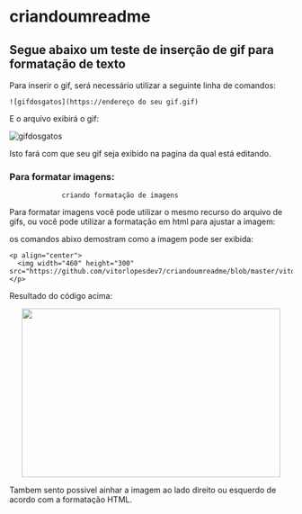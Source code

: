 # criandoumreadme
## Segue abaixo um teste de inserção de gif para formatação de texto
Para inserir o gif, será necessário utilizar a seguinte linha de comandos:

```
![gifdosgatos](https://endereço do seu gif.gif)
```
E o arquivo exibirá o gif:

![gifdosgatos](https://github.com/vitorlopesdev7/criandoumreadme/blob/master/Gatos-Gifs-Engra%C3%A7ados.gif)


Isto fará com que seu gif seja exibido na pagina da qual está editando.

### Para formatar imagens:
                 criando formatação de imagens
                 
Para formatar imagens você pode utilizar o mesmo recurso do arquivo de gifs, ou você pode utilizar a formatação em html para ajustar a imagem:

os comandos abixo demostram como a imagem pode ser exibida:
```
<p align="center">
  <img width="460" height="300" src="https://github.com/vitorlopesdev7/criandoumreadme/blob/master/vitor.jpg">
</p>
```
Resultado do código acima:
<p align="center">
  <img width="460" height="300" src="https://github.com/vitorlopesdev7/criandoumreadme/blob/master/vitor.jpg">
</p>

Tambem sento possivel ainhar a imagem ao lado direito ou esquerdo de acordo com a formatação HTML.
